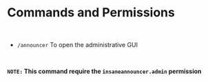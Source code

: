 # Commands and Permissions
<br>

* `/announcer`
  To open the administrative GUI
<br>

**`NOTE:` This command require the `insaneannouncer.admin` permission**
